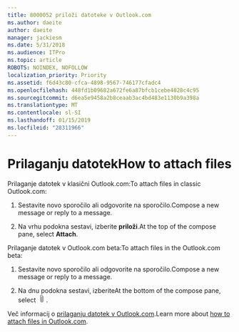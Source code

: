 ```yaml
---
title: 8000052 priloži datoteke v Outlook.com
ms.author: daeite
author: daeite
manager: jackiesm
ms.date: 5/31/2018
ms.audience: ITPro
ms.topic: article
ROBOTS: NOINDEX, NOFOLLOW
localization_priority: Priority
ms.assetid: f6d43c80-cfca-4898-9567-746177cfadc4
ms.openlocfilehash: 448fd1b09682a672fe6a87bfcb1cebe4028c4c95
ms.sourcegitcommit: d6ea5e9458a2b8ceaab3ac4bd483e1130b9a398a
ms.translationtype: MT
ms.contentlocale: sl-SI
ms.lasthandoff: 01/15/2019
ms.locfileid: "28311966"
---
```

# <a name="how-to-attach-files"></a><span data-ttu-id="ad964-102">Prilaganju datotek</span><span class="sxs-lookup"><span data-stu-id="ad964-102">How to attach files</span></span>

<span data-ttu-id="ad964-103">Prilaganje datotek v klasični Outlook.com:</span><span class="sxs-lookup"><span data-stu-id="ad964-103">To attach files in classic Outlook.com:</span></span>
  
1. <span data-ttu-id="ad964-104">Sestavite novo sporočilo ali odgovorite na sporočilo.</span><span class="sxs-lookup"><span data-stu-id="ad964-104">Compose a new message or reply to a message.</span></span>
    
2. <span data-ttu-id="ad964-105">Na vrhu podokna sestavi, izberite **priloži**.</span><span class="sxs-lookup"><span data-stu-id="ad964-105">At the top of the compose pane, select **Attach**.</span></span> 
    
<span data-ttu-id="ad964-106">Prilaganje datotek v Outlook.com beta:</span><span class="sxs-lookup"><span data-stu-id="ad964-106">To attach files in the Outlook.com beta:</span></span>
  
1. <span data-ttu-id="ad964-107">Sestavite novo sporočilo ali odgovorite na sporočilo.</span><span class="sxs-lookup"><span data-stu-id="ad964-107">Compose a new message or reply to a message.</span></span>
    
2. <span data-ttu-id="ad964-108">Na dnu podokna sestavi, izberite</span><span class="sxs-lookup"><span data-stu-id="ad964-108">At the bottom of the compose pane, select</span></span> ![Pritrdite](media/da223d01-5fe6-448c-a3a3-e2b5262da4b9.png)<span data-ttu-id="ad964-110">.</span><span class="sxs-lookup"><span data-stu-id="ad964-110"></span></span>
    
<span data-ttu-id="ad964-111">Več informacij o [prilaganju datotek v Outlook.com](https://go.microsoft.com/fwlink/p/?linkid=2001702&amp;clcid=0x409).</span><span class="sxs-lookup"><span data-stu-id="ad964-111">Learn more about [how to attach files in Outlook.com](https://go.microsoft.com/fwlink/p/?linkid=2001702&amp;clcid=0x409).</span></span>
  


